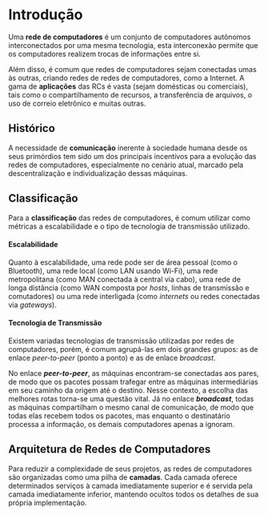 # Introdução

Uma **rede de computadores** é um conjunto de computadores autônomos interconectados por uma mesma tecnologia, esta interconexão permite que os computadores realizem trocas de informações entre si. 

Além disso, é comum que redes de computadores sejam conectadas umas às outras, criando redes de redes de computadores, como a Internet. A gama de **aplicações** das RCs é vasta (sejam domésticas ou comerciais), tais como o compartilhamento de recursos, a transferência de arquivos, o uso de correio eletrônico e muitas outras.

## Histórico

A necessidade de **comunicação** inerente à sociedade humana desde os seus primórdios tem sido um dos principais incentivos para a evolução das redes de computadores, especialmente no cenário atual, marcado pela descentralização e individualização dessas máquinas.

## Classificação

Para a **classificação** das redes de computadores, é comum utilizar como métricas a escalabilidade e o tipo de tecnologia de transmissão utilizado.

#### Escalabilidade

Quanto à escalabilidade, uma rede pode ser de área pessoal (como o Bluetooth), uma rede local (como LAN usando Wi-Fi), uma rede metropolitana (como MAN conectada à central via cabo), uma rede de longa distância (como WAN composta por *hosts*, linhas de transmissão e comutadores) ou uma rede interligada (como *internets* ou redes conectadas via *gateways*).

#### Tecnologia de Transmissão

Existem variadas tecnologias de transmissão utilizadas por redes de computadores, porém, é comum agrupá-las em dois grandes grupos: as de enlace *peer-to-peer* (ponto a ponto) e as de enlace *broadcast*. 

No enlace ***peer-to-peer***, as máquinas encontram-se conectadas aos pares, de modo que os pacotes possam trafegar entre as máquinas intermediárias em seu caminho da origem até o destino. Nesse contexto, a escolha das melhores rotas torna-se uma questão vital. Já no enlace ***broadcast***, todas as máquinas compartilham o mesmo canal de comunicação, de modo que todas elas recebem todos os pacotes, mas enquanto o destinatário processa a informação, os demais computadores apenas a ignoram.

## Arquitetura de Redes de Computadores

Para reduzir a complexidade de seus projetos, as redes de computadores são organizadas como uma pilha de **camadas**. Cada camada oferece determinados serviços à camada imediatamente superior e é servida pela camada imediatamente inferior, mantendo ocultos todos os detalhes de sua própria implementação.